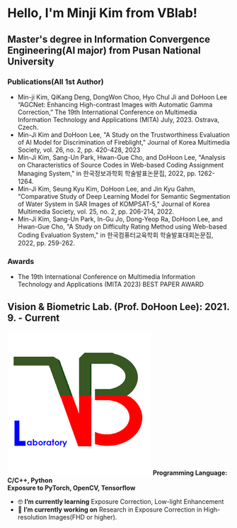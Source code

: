 # Hello, I'm Minji Kim from VBlab!  
  
## Master's degree in Information Convergence Engineering(AI major) from Pusan National University

### Publications(All 1st Author)
-	Min-ji Kim, QiKang Deng, DongWon Choo, Hyo Chul Ji and DoHoon Lee “AGCNet: Enhancing High-contrast Images with Automatic Gamma Correction,” The 19th International Conference on Multimedia Information Technology and Applications (MITA) July, 2023. Ostrava, Czech.
-	Min-Ji Kim and DoHoon Lee, "A Study on the Trustworthiness Evaluation of AI Model for Discrimination of Fireblight," Journal of Korea Multimedia Society, vol. 26, no. 2, pp. 420-428, 2023
-	Min-Ji Kim, Sang-Un Park, Hwan-Gue Cho, and DoHoon Lee, "Analysis on Characteristics of Source Codes in Web-based Coding Assignment Managing System," in 한국정보과학회 학술발표논문집, 2022, pp. 1262-1264.
-	Min-Ji Kim, Seung Kyu Kim, DoHoon Lee, and Jin Kyu Gahm, "Comparative Study of Deep Learning Model for Semantic Segmentation of Water System in SAR Images of KOMPSAT-5," Journal of Korea Multimedia Society, vol. 25, no. 2, pp. 206-214, 2022.
-	Min-Ji Kim, Sang-Un Park, In-Gu Jo, Dong-Yeop Ra, DoHoon Lee, and Hwan-Gue Cho, "A Study on Difficulty Rating Method using Web-based Coding Evaluation System," in 한국컴퓨터교육학회 학술발표대회논문집, 2022, pp. 259-262.

### Awards
- The 19th International Conference on Multimedia Information Technology and Applications (MITA 2023) BEST PAPER AWARD

**Vision & Biometric Lab. (Prof. DoHoon Lee): 2021. 9. - Current**
---
![lab_logo](./VBLab_logo.png)
**Programming Language: C/C++, Python**</br>
**Exposure to PyTorch, OpenCV, Tensorflow**
- 🤓 **I’m currently learning** Exposure Correction, Low-light Enhancement 
- 🔭 **I’m currently working on**  Research in Exposure Correction in High-resolution Images(FHD or higher).
<!--
- 📫 **How to reach me** [LinkedIn](https://www.linkedin.com/in/jinmo-kim-3041501aa), [Site](https://jinmo.kim)
-->


<!--
**JinmoKIM1012/JinmoKIM1012** is a ✨ _special_ ✨ repository because its `README.md` (this file) appears on your GitHub profile.

Here are some ideas to get you started:

- 🔭 I’m currently working on ...
- 🌱 I’m currently learning ...
- 👯 I’m looking to collaborate on ...
- 🤔 I’m looking for help with ...
- 💬 Ask me about ...
- 📫 How to reach me: ...
- 😄 Pronouns: ...
- ⚡ Fun fact: ...
-->





<!--
**MinjiKimMJ/MinjiKimMJ** is a ✨ _special_ ✨ repository because its `README.md` (this file) appears on your GitHub profile.

Here are some ideas to get you started:

- 🔭 I’m currently working on ...
- 🌱 I’m currently learning ...
- 👯 I’m looking to collaborate on ...
- 🤔 I’m looking for help with ...
- 💬 Ask me about ...
- 📫 How to reach me: ...
- 😄 Pronouns: ...
- ⚡ Fun fact: ...
-->
